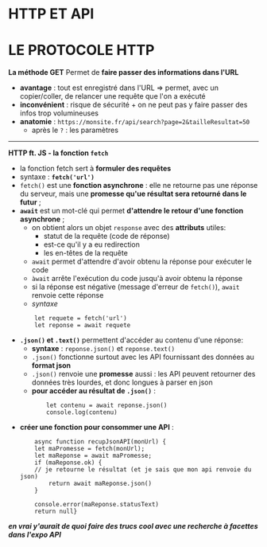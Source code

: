 # HTTP ET API


# LE PROTOCOLE HTTP
**La méthode GET**
Permet de **faire passer des informations dans l'URL**
- **avantage** : tout est enregistré dans l'URL => permet, avec un copier/coller, de relancer une requête que l'on a exécuté
- **inconvénient** : risque de sécurité + on ne peut pas y faire passer des infos trop volumineuses
- **anatomie** : `https://monsite.fr/api/search?page=2&tailleResultat=50`
	- après le `?` : les paramètres


---
**HTTP ft. JS - la fonction `fetch`**
- la fonction fetch sert à **formuler des requêtes**
- syntaxe : **`fetch('url')`**
- `fetch()` est une **fonction asynchrone** : elle ne retourne pas une réponse du serveur, mais une **promesse qu'ue résultat sera retourné dans le futur** ;
- **`await`** est un mot-clé qui permet **d'attendre le retour d'une fonction asynchrone** ; 
	- on obtient alors un objet `response` avec des **attributs** utiles:
		- statut de la requête (code de réponse)
		- est-ce qu'il y a eu redirection
		- les en-têtes de la requête
	- `await` permet d'attendre d'avoir obtenu la réponse pour exécuter le code
	- `àwait` arrête l'exécution du code jusqu'à avoir obtenu la réponse
	- si la réponse est négative (message d'erreur de `fetch()`), `await` renvoie cette réponse
	- *syntaxe*
	```
		let requete = fetch('url')
		let reponse = await requete
	```
- **`.json()` et `.text()`** permettent d'accéder au contenu d'une réponse:
	- **syntaxe** : `reponse.json()` et `reponse.text()`
	- `.json()` fonctionne surtout avec les API fournissant des données au **format json**
	- `.json()` renvoie une **promesse** aussi : les API peuvent retourner des données très lourdes, et donc longues à parser en json
	- **pour accéder au résultat de `.json()`** :
		```
			let contenu = await reponse.json()
			console.log(contenu)
		```
- **créer une fonction pour consommer une API** : 
	```
		async function recupJsonAPI(monUrl) {
   		let maPromesse = fetch(monUrl);
   		let maReponse = await maPromesse; 
   		if (maReponse.ok) {
       	// je retourne le résultat (et je sais que mon api renvoie du json)
			return await maReponse.json()
   		}

   		console.error(maReponse.statusText)
   		return null}
	```
	
***en vrai y'aurait de quoi faire des trucs cool avec une recherche à facettes dans l'expo API***